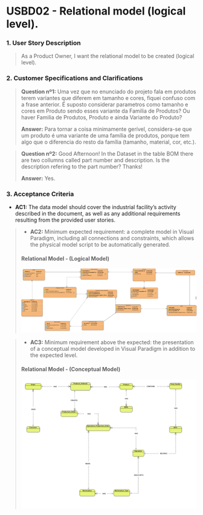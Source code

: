 # USBD02 - Relational model (logical level).

### 1. User Story Description

> As a Product Owner, I want the relational model to be created (logical level).


### 2. Customer Specifications and Clarifications

> **Question nº1:** Uma vez que no enunciado do projeto fala em produtos terem variantes que diferem em tamanho e cores, fiquei confuso com a frase anterior. É suposto considerar parametros como tamanho e cores em Produto sendo esses variante da Familia de Produtos? Ou haver Familia de Produtos, Produto e ainda Variante do Produto?
>
> **Answer:** Para tornar a coisa minimamente gerível, considera-se que um produto é uma variante de uma família de produtos, porque tem algo que o diferencia do resto da família (tamanho, material, cor, etc.).

> **Question nº2:** Good Afternoon! In the Dataset in the table BOM there are two collumns called part number and description. Is the description refering to the part number? Thanks!
>
> **Answer:** Yes.



### 3. Acceptance Criteria

* **AC1:** The data model should cover the industrial facility’s activity described in the
  document, as well as any additional requirements resulting from the provided
  user stories.

>* **AC2:** Minimum expected requirement: a complete model in Visual Paradigm, including all connections and constraints, which allows the physical model
   script to be automatically generated.
>#### Relational Model - (Logical Model)
>![System Sequence Diagram - Alternative One](svg/usbd02-relational-model-visual-Paradigm.png)


>* **AC3:** Minimum requirement above the expected: the presentation of a conceptual
   model developed in Visual Paradigm in addition to the expected level.
>#### Relational Model - (Conceptual Model)
>![System Sequence Diagram - Alternative One](svg/usb02-relational-model-conceptual-model.png)


